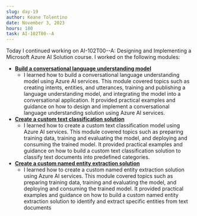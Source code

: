 ```yaml
---
slug: day-19
author: Keane Tolentino
date: November 3, 2023
hours: 180
task: AI-102T00--A
---
```


Today I continued working on AI-102T00--A: Designing and Implementing a Microsoft Azure AI Solution course. I worked on the following modules:

- **[Build a conversational language understanding model](https://learn.microsoft.com/en-us/training/modules/build-language-understanding-model/)**
  - I learned how to build a conversational language understanding model using Azure AI services. This module covered topics such as creating intents, entities, and utterances, training and publishing a language understanding model, and integrating the model into a conversational application. It provided practical examples and guidance on how to design and implement a conversational language understanding solution using Azure AI services.
- **[Create a custom text classification solution](https://learn.microsoft.com/en-us/training/modules/custom-text-classification/)**
  - I learned how to create a custom text classification model using Azure AI services. This module covered topics such as preparing training data, training and evaluating the model, and deploying and consuming the trained model. It provided practical examples and guidance on how to build a custom text classification solution to classify text documents into predefined categories.
- **[Create a custom named entity extraction solution](https://learn.microsoft.com/en-us/training/modules/custom-name-entity-extraction/)**
  - I learned how to create a custom named entity extraction solution using Azure AI services. This module covered topics such as preparing training data, training and evaluating the model, and deploying and consuming the trained model. It provided practical examples and guidance on how to build a custom named entity extraction solution to identify and extract specific entities from text documents
